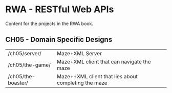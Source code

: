 RWA - RESTful Web APIs
======================

Content for the projects in the RWA book.


CH05 - Domain Specific Designs
------------------------------
<table>
    <tr>
        <td>/ch05/server/</td>
        <td>Maze+XML Server</td>
    </tr>
    <tr>
        <td>/ch05/the-game/</td>
        <td>Maze+XML client that can navigate the maze</td>
    </tr>
    <tr>
        <td>/ch05/the-boaster/</td>
        <td>Maze++XML client that lies about completing the maze</td>
    </tr>
</table>
